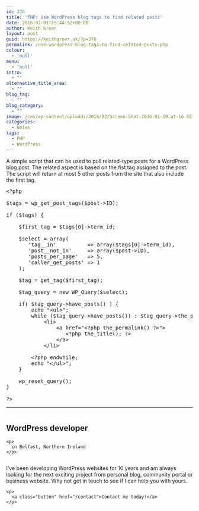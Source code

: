 ```yaml
---
id: 376
title: 'PHP: Use WordPress blog tags to find related posts'
date: 2016-02-01T15:44:52+00:00
author: Keith Greer
layout: post
guid: https://keithgreer.uk/?p=376
permalink: /use-wordpress-blog-tags-to-find-related-posts-php
colour:
  - 'null'
menu:
  - 'null'
intro:
  - ""
alternative_title_area:
  - ""
blog_tag:
  - ""
blog_category:
  - ""
image: /cms/wp-content/uploads/2016/02/Screen-Shot-2016-01-19-at-16.58.29.png
categories:
  - Notes
tags:
  - PHP
  - WordPress
---
```

A simple script that can be used to pull related-type posts for a WordPress blog post. The related aspect is based on the fist tag assigned to the post. The script will return at most 5 other posts from the site that also include the first tag. 

<pre class="wp-code-highlight prettyprint prettyprinted">&lt;?php

$tags = wp_get_post_tags($post-&gt;ID);

if ($tags) {
    
    $first_tag = $tags[0]-&gt;term_id;
    
    $select = array(
       'tag__in'          =&gt; array($tags[0]-&gt;term_id),
       'post__not_in'     =&gt; array($post-&gt;ID),
       'posts_per_page'   =&gt; 5,
       'caller_get_posts' =&gt; 1
    );
    
    $tag = get_tag($first_tag);
   
    $tag_query = new WP_Query($select);
   
    if( $tag_query-&gt;have_posts() ) {
        echo "&lt;ul&gt;";
        while ($tag_query-&gt;have_posts()) : $tag_query-&gt;the_post(); ?&gt;
            &lt;li&gt;
                &lt;a href="&lt;?php the_permalink() ?&gt;"&gt;
                   &lt;?php the_title(); ?&gt;
                &lt;/a&gt;
            &lt;/li&gt;

        &lt;?php endwhile;
        echo "&lt;/ul&gt;";
    }
    
    wp_reset_query();
}

?&gt;</pre>

* * *

<div class="row">
  <div class="column large-6 medium-6 small-12">
    <h2>
      WordPress developer
    </h2>
    
    <p>
      in Belfast, Northern Ireland
    </p>
  </div>
  
  <div class="column large-6 medium-6 small-12">
    <p>
      I&#8217;ve been developing WordPress websites for 10 years and am always looking for the next exciting project from personal blog, community portal or business website. Why not get in touch to see if I can help you with yours.
    </p>
    
    <p>
      <a class="button" href="/contact">Contact me today!</a>
    </p>
  </div>
</div>